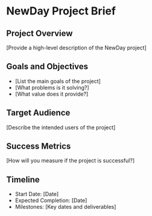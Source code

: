 # NewDay Project Brief

## Project Overview

[Provide a high-level description of the NewDay project]

## Goals and Objectives

- [List the main goals of the project]
- [What problems is it solving?]
- [What value does it provide?]

## Target Audience

[Describe the intended users of the project]

## Success Metrics

[How will you measure if the project is successful?]

## Timeline

- Start Date: [Date]
- Expected Completion: [Date]
- Milestones: [Key dates and deliverables]